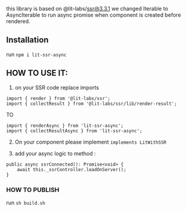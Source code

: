 

this library is based on @lit-labs/ssr@3.3.1 
we changed Iterable to AsyncIterable to run async promise when component is created before rendered.


## Installation

run `npm i lit-ssr-async`

## HOW TO USE IT:

1. on your SSR code replace imports 
```
import { render } from '@lit-labs/ssr';
import { collectResult } from '@lit-labs/ssr/lib/render-result';
```

TO
```
import { renderAsync } from 'lit-ssr-async';
import { collectResultAsync } from 'lit-ssr-async';
```


2. On your component please implement `implements LitWithSSR`

3. add your async logic to method :
```
public async ssrConnected(): Promise<void> {
    await this._ssrController.loadOnServer();
}
```

### HOW TO PUBLISH

run `sh build.sh`